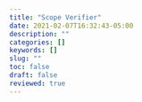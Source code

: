 ```yaml
---
title: "Scope Verifier"
date: 2021-02-07T16:32:43-05:00
description: ""
categories: []
keywords: []
slug: ""
toc: false
draft: false
reviewed: true
---
```


